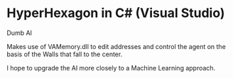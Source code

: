 # HyperHexagon in C# (Visual Studio)
Dumb AI

Makes use of VAMemory.dll to edit addresses and control the agent on the basis of the Walls that fall to the center.

I hope to upgrade the AI more closely to a Machine Learning approach.
